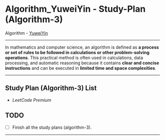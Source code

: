 # Algorithm_YuweiYin - Study-Plan (Algorithm-3)

Algorithm - [YuweiYin](https://github.com/YuweiYin)

---

In mathematics and computer science, an algorithm is defined as **a process or set of rules to be followed in calculations or other problem-solving operations**. This practical method is often used in calculations, data processing, and automatic reasoning because it contains **clear and concise instructions** and can be executed in **limited time and space complexities**.

---

## Study Plan (Algorithm-3) List

- *LeetCode Premium*

## TODO

- [ ] Finish all the study plans (algorithm-3).

---
